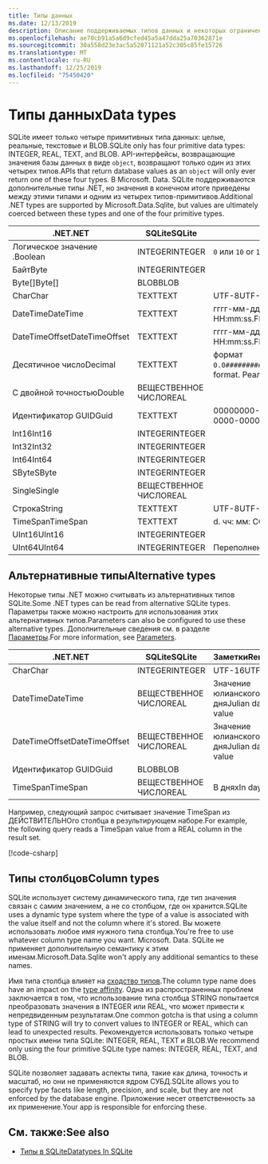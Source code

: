 ```yaml
---
title: Типы данных
ms.date: 12/13/2019
description: Описание поддерживаемых типов данных и некоторых ограничений, связанных с ними.
ms.openlocfilehash: ae70cb91a5a6d9cfed45a5a47dda25a70362871e
ms.sourcegitcommit: 30a558d23e3ac5a52071121a52c305c85fe15726
ms.translationtype: MT
ms.contentlocale: ru-RU
ms.lasthandoff: 12/25/2019
ms.locfileid: "75450420"
---
```

# <a name="data-types"></a><span data-ttu-id="74346-103">Типы данных</span><span class="sxs-lookup"><span data-stu-id="74346-103">Data types</span></span>

<span data-ttu-id="74346-104">SQLite имеет только четыре примитивных типа данных: целые, реальные, текстовые и BLOB.</span><span class="sxs-lookup"><span data-stu-id="74346-104">SQLite only has four primitive data types: INTEGER, REAL, TEXT, and BLOB.</span></span> <span data-ttu-id="74346-105">API-интерфейсы, возвращающие значения базы данных в виде `object`, возвращают только один из этих четырех типов.</span><span class="sxs-lookup"><span data-stu-id="74346-105">APIs that return database values as an `object` will only ever return one of these four types.</span></span> <span data-ttu-id="74346-106">В Microsoft. Data. SQLite поддерживаются дополнительные типы .NET, но значения в конечном итоге приведены между этими типами и одним из четырех типов-примитивов.</span><span class="sxs-lookup"><span data-stu-id="74346-106">Additional .NET types are supported by Microsoft.Data.Sqlite, but values are ultimately coerced between these types and one of the four primitive types.</span></span>

| <span data-ttu-id="74346-107">.NET</span><span class="sxs-lookup"><span data-stu-id="74346-107">.NET</span></span>           | <span data-ttu-id="74346-108">SQLite</span><span class="sxs-lookup"><span data-stu-id="74346-108">SQLite</span></span>  | <span data-ttu-id="74346-109">Заметки</span><span class="sxs-lookup"><span data-stu-id="74346-109">Remarks</span></span>                                                       |
| -------------- | ------- | ------------------------------------------------------------- |
| <span data-ttu-id="74346-110">Логическое значение .</span><span class="sxs-lookup"><span data-stu-id="74346-110">Boolean</span></span>        | <span data-ttu-id="74346-111">INTEGER</span><span class="sxs-lookup"><span data-stu-id="74346-111">INTEGER</span></span> | <span data-ttu-id="74346-112">`0` или `1`</span><span class="sxs-lookup"><span data-stu-id="74346-112">`0` or `1`</span></span>                                                    |
| <span data-ttu-id="74346-113">Байт</span><span class="sxs-lookup"><span data-stu-id="74346-113">Byte</span></span>           | <span data-ttu-id="74346-114">INTEGER</span><span class="sxs-lookup"><span data-stu-id="74346-114">INTEGER</span></span> |                                                               |
| <span data-ttu-id="74346-115">Byte[]</span><span class="sxs-lookup"><span data-stu-id="74346-115">Byte[]</span></span>         | <span data-ttu-id="74346-116">BLOB</span><span class="sxs-lookup"><span data-stu-id="74346-116">BLOB</span></span>    |                                                               |
| <span data-ttu-id="74346-117">Char</span><span class="sxs-lookup"><span data-stu-id="74346-117">Char</span></span>           | <span data-ttu-id="74346-118">TEXT</span><span class="sxs-lookup"><span data-stu-id="74346-118">TEXT</span></span>    | <span data-ttu-id="74346-119">UTF-8</span><span class="sxs-lookup"><span data-stu-id="74346-119">UTF-8</span></span>                                                         |
| <span data-ttu-id="74346-120">DateTime</span><span class="sxs-lookup"><span data-stu-id="74346-120">DateTime</span></span>       | <span data-ttu-id="74346-121">TEXT</span><span class="sxs-lookup"><span data-stu-id="74346-121">TEXT</span></span>    | <span data-ttu-id="74346-122">гггг-мм-дд чч: мм: СС. FFFFFFF</span><span class="sxs-lookup"><span data-stu-id="74346-122">yyyy-MM-dd HH:mm:ss.FFFFFFF</span></span>                                   |
| <span data-ttu-id="74346-123">DateTimeOffset</span><span class="sxs-lookup"><span data-stu-id="74346-123">DateTimeOffset</span></span> | <span data-ttu-id="74346-124">TEXT</span><span class="sxs-lookup"><span data-stu-id="74346-124">TEXT</span></span>    | <span data-ttu-id="74346-125">гггг-мм-дд чч: мм: СС. FFFFFFFzzz</span><span class="sxs-lookup"><span data-stu-id="74346-125">yyyy-MM-dd HH:mm:ss.FFFFFFFzzz</span></span>                                |
| <span data-ttu-id="74346-126">Десятичное число</span><span class="sxs-lookup"><span data-stu-id="74346-126">Decimal</span></span>        | <span data-ttu-id="74346-127">TEXT</span><span class="sxs-lookup"><span data-stu-id="74346-127">TEXT</span></span>    | <span data-ttu-id="74346-128">формат `0.0###########################`.</span><span class="sxs-lookup"><span data-stu-id="74346-128">`0.0###########################` format.</span></span> <span data-ttu-id="74346-129">Реальная сумма будет утеряна.</span><span class="sxs-lookup"><span data-stu-id="74346-129">REAL would be lossy.</span></span> |
| <span data-ttu-id="74346-130">С двойной точностью</span><span class="sxs-lookup"><span data-stu-id="74346-130">Double</span></span>         | <span data-ttu-id="74346-131">ВЕЩЕСТВЕННОЕ ЧИСЛО</span><span class="sxs-lookup"><span data-stu-id="74346-131">REAL</span></span>    |                                                               |
| <span data-ttu-id="74346-132">Идентификатор GUID</span><span class="sxs-lookup"><span data-stu-id="74346-132">Guid</span></span>           | <span data-ttu-id="74346-133">TEXT</span><span class="sxs-lookup"><span data-stu-id="74346-133">TEXT</span></span>    | <span data-ttu-id="74346-134">00000000-0000-0000-0000-000000000000</span><span class="sxs-lookup"><span data-stu-id="74346-134">00000000-0000-0000-0000-000000000000</span></span>                          |
| <span data-ttu-id="74346-135">Int16</span><span class="sxs-lookup"><span data-stu-id="74346-135">Int16</span></span>          | <span data-ttu-id="74346-136">INTEGER</span><span class="sxs-lookup"><span data-stu-id="74346-136">INTEGER</span></span> |                                                               |
| <span data-ttu-id="74346-137">Int32</span><span class="sxs-lookup"><span data-stu-id="74346-137">Int32</span></span>          | <span data-ttu-id="74346-138">INTEGER</span><span class="sxs-lookup"><span data-stu-id="74346-138">INTEGER</span></span> |                                                               |
| <span data-ttu-id="74346-139">Int64</span><span class="sxs-lookup"><span data-stu-id="74346-139">Int64</span></span>          | <span data-ttu-id="74346-140">INTEGER</span><span class="sxs-lookup"><span data-stu-id="74346-140">INTEGER</span></span> |                                                               |
| <span data-ttu-id="74346-141">SByte</span><span class="sxs-lookup"><span data-stu-id="74346-141">SByte</span></span>          | <span data-ttu-id="74346-142">INTEGER</span><span class="sxs-lookup"><span data-stu-id="74346-142">INTEGER</span></span> |                                                               |
| <span data-ttu-id="74346-143">Single</span><span class="sxs-lookup"><span data-stu-id="74346-143">Single</span></span>         | <span data-ttu-id="74346-144">ВЕЩЕСТВЕННОЕ ЧИСЛО</span><span class="sxs-lookup"><span data-stu-id="74346-144">REAL</span></span>    |                                                               |
| <span data-ttu-id="74346-145">Строка</span><span class="sxs-lookup"><span data-stu-id="74346-145">String</span></span>         | <span data-ttu-id="74346-146">TEXT</span><span class="sxs-lookup"><span data-stu-id="74346-146">TEXT</span></span>    | <span data-ttu-id="74346-147">UTF-8</span><span class="sxs-lookup"><span data-stu-id="74346-147">UTF-8</span></span>                                                         |
| <span data-ttu-id="74346-148">TimeSpan</span><span class="sxs-lookup"><span data-stu-id="74346-148">TimeSpan</span></span>       | <span data-ttu-id="74346-149">TEXT</span><span class="sxs-lookup"><span data-stu-id="74346-149">TEXT</span></span>    | <span data-ttu-id="74346-150">d. чч: мм: СС. fffffff</span><span class="sxs-lookup"><span data-stu-id="74346-150">d.hh:mm:ss.fffffff</span></span>                                            |
| <span data-ttu-id="74346-151">UInt16</span><span class="sxs-lookup"><span data-stu-id="74346-151">UInt16</span></span>         | <span data-ttu-id="74346-152">INTEGER</span><span class="sxs-lookup"><span data-stu-id="74346-152">INTEGER</span></span> |                                                               |
| <span data-ttu-id="74346-153">UInt64</span><span class="sxs-lookup"><span data-stu-id="74346-153">UInt64</span></span>         | <span data-ttu-id="74346-154">INTEGER</span><span class="sxs-lookup"><span data-stu-id="74346-154">INTEGER</span></span> | <span data-ttu-id="74346-155">Переполнение больших значений</span><span class="sxs-lookup"><span data-stu-id="74346-155">Large values overflow</span></span>                                         |

## <a name="alternative-types"></a><span data-ttu-id="74346-156">Альтернативные типы</span><span class="sxs-lookup"><span data-stu-id="74346-156">Alternative types</span></span>

<span data-ttu-id="74346-157">Некоторые типы .NET можно считывать из альтернативных типов SQLite.</span><span class="sxs-lookup"><span data-stu-id="74346-157">Some .NET types can be read from alternative SQLite types.</span></span> <span data-ttu-id="74346-158">Параметры также можно настроить для использования этих альтернативных типов.</span><span class="sxs-lookup"><span data-stu-id="74346-158">Parameters can also be configured to use these alternative types.</span></span> <span data-ttu-id="74346-159">Дополнительные сведения см. в разделе [Параметры](parameters.md#alternative-types).</span><span class="sxs-lookup"><span data-stu-id="74346-159">For more information, see [Parameters](parameters.md#alternative-types).</span></span>

| <span data-ttu-id="74346-160">.NET</span><span class="sxs-lookup"><span data-stu-id="74346-160">.NET</span></span>           | <span data-ttu-id="74346-161">SQLite</span><span class="sxs-lookup"><span data-stu-id="74346-161">SQLite</span></span>  | <span data-ttu-id="74346-162">Заметки</span><span class="sxs-lookup"><span data-stu-id="74346-162">Remarks</span></span>          |
| -------------- | ------- | ---------------- |
| <span data-ttu-id="74346-163">Char</span><span class="sxs-lookup"><span data-stu-id="74346-163">Char</span></span>           | <span data-ttu-id="74346-164">INTEGER</span><span class="sxs-lookup"><span data-stu-id="74346-164">INTEGER</span></span> | <span data-ttu-id="74346-165">UTF-16</span><span class="sxs-lookup"><span data-stu-id="74346-165">UTF-16</span></span>           |
| <span data-ttu-id="74346-166">DateTime</span><span class="sxs-lookup"><span data-stu-id="74346-166">DateTime</span></span>       | <span data-ttu-id="74346-167">ВЕЩЕСТВЕННОЕ ЧИСЛО</span><span class="sxs-lookup"><span data-stu-id="74346-167">REAL</span></span>    | <span data-ttu-id="74346-168">Значение юлианского дня</span><span class="sxs-lookup"><span data-stu-id="74346-168">Julian day value</span></span> |
| <span data-ttu-id="74346-169">DateTimeOffset</span><span class="sxs-lookup"><span data-stu-id="74346-169">DateTimeOffset</span></span> | <span data-ttu-id="74346-170">ВЕЩЕСТВЕННОЕ ЧИСЛО</span><span class="sxs-lookup"><span data-stu-id="74346-170">REAL</span></span>    | <span data-ttu-id="74346-171">Значение юлианского дня</span><span class="sxs-lookup"><span data-stu-id="74346-171">Julian day value</span></span> |
| <span data-ttu-id="74346-172">Идентификатор GUID</span><span class="sxs-lookup"><span data-stu-id="74346-172">Guid</span></span>           | <span data-ttu-id="74346-173">BLOB</span><span class="sxs-lookup"><span data-stu-id="74346-173">BLOB</span></span>    |                  |
| <span data-ttu-id="74346-174">TimeSpan</span><span class="sxs-lookup"><span data-stu-id="74346-174">TimeSpan</span></span>       | <span data-ttu-id="74346-175">ВЕЩЕСТВЕННОЕ ЧИСЛО</span><span class="sxs-lookup"><span data-stu-id="74346-175">REAL</span></span>    | <span data-ttu-id="74346-176">В днях</span><span class="sxs-lookup"><span data-stu-id="74346-176">In days</span></span>          |

<span data-ttu-id="74346-177">Например, следующий запрос считывает значение TimeSpan из ДЕЙСТВИТЕЛЬНОго столбца в результирующем наборе.</span><span class="sxs-lookup"><span data-stu-id="74346-177">For example, the following query reads a TimeSpan value from a REAL column in the result set.</span></span>

[!code-csharp[](../../../../samples/snippets/standard/data/sqlite/DateAndTimeSample/Program.cs?name=snippet_AlternativeType)]

## <a name="column-types"></a><span data-ttu-id="74346-178">Типы столбцов</span><span class="sxs-lookup"><span data-stu-id="74346-178">Column types</span></span>

<span data-ttu-id="74346-179">SQLite использует систему динамического типа, где тип значения связан с самим значением, а не со столбцом, где он хранится.</span><span class="sxs-lookup"><span data-stu-id="74346-179">SQLite uses a dynamic type system where the type of a value is associated with the value itself and not the column where it's stored.</span></span> <span data-ttu-id="74346-180">Вы можете использовать любое имя нужного типа столбца.</span><span class="sxs-lookup"><span data-stu-id="74346-180">You're free to use whatever column type name you want.</span></span> <span data-ttu-id="74346-181">Microsoft. Data. SQLite не применяет дополнительную семантику к этим именам.</span><span class="sxs-lookup"><span data-stu-id="74346-181">Microsoft.Data.Sqlite won't apply any additional semantics to these names.</span></span>

<span data-ttu-id="74346-182">Имя типа столбца влияет на [сходство типов](https://www.sqlite.org/datatype3.html#type_affinity).</span><span class="sxs-lookup"><span data-stu-id="74346-182">The column type name does have an impact on the [type affinity](https://www.sqlite.org/datatype3.html#type_affinity).</span></span> <span data-ttu-id="74346-183">Одна из распространенных проблем заключается в том, что использование типа столбца STRING попытается преобразовать значения в INTEGER или REAL, что может привести к непредвиденным результатам.</span><span class="sxs-lookup"><span data-stu-id="74346-183">One common gotcha is that using a column type of STRING will try to convert values to INTEGER or REAL, which can lead to unexpected results.</span></span> <span data-ttu-id="74346-184">Рекомендуется использовать только четыре простых имени типа SQLite: INTEGER, REAL, TEXT и BLOB.</span><span class="sxs-lookup"><span data-stu-id="74346-184">We recommend only using the four primitive SQLite type names: INTEGER, REAL, TEXT, and BLOB.</span></span>

<span data-ttu-id="74346-185">SQLite позволяет задавать аспекты типа, такие как длина, точность и масштаб, но они не применяются ядром СУБД.</span><span class="sxs-lookup"><span data-stu-id="74346-185">SQLite allows you to specify type facets like length, precision, and scale, but they are not enforced by the database engine.</span></span> <span data-ttu-id="74346-186">Приложение несет ответственность за их применение.</span><span class="sxs-lookup"><span data-stu-id="74346-186">Your app is responsible for enforcing these.</span></span>

## <a name="see-also"></a><span data-ttu-id="74346-187">См. также:</span><span class="sxs-lookup"><span data-stu-id="74346-187">See also</span></span>

- [<span data-ttu-id="74346-188">Типы в SQLite</span><span class="sxs-lookup"><span data-stu-id="74346-188">Datatypes In SQLite</span></span>](https://www.sqlite.org/datatype3.html)
